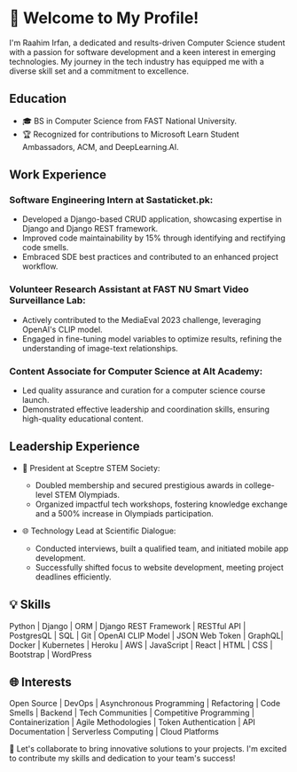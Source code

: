 # 🚀 Welcome to My Profile!

I'm Raahim Irfan, a dedicated and results-driven Computer Science student with a passion for software development and a keen interest in emerging technologies. My journey in the tech industry has equipped me with a diverse skill set and a commitment to excellence.

## Education
- 🎓 BS in Computer Science from FAST National University.
- 🏆 Recognized for contributions to Microsoft Learn Student Ambassadors, ACM, and DeepLearning.AI.

## Work Experience
### Software Engineering Intern at Sastaticket.pk:
- Developed a Django-based CRUD application, showcasing expertise in Django and Django REST framework.
- Improved code maintainability by 15% through identifying and rectifying code smells.
- Embraced SDE best practices and contributed to an enhanced project workflow.

### Volunteer Research Assistant at FAST NU Smart Video Surveillance Lab:
- Actively contributed to the MediaEval 2023 challenge, leveraging OpenAI's CLIP model.
- Engaged in fine-tuning model variables to optimize results, refining the understanding of image-text relationships.

### Content Associate for Computer Science at Alt Academy:
- Led quality assurance and curation for a computer science course launch.
- Demonstrated effective leadership and coordination skills, ensuring high-quality educational content.

## Leadership Experience
- 🌟 President at Sceptre STEM Society:
  - Doubled membership and secured prestigious awards in college-level STEM Olympiads.
  - Organized impactful tech workshops, fostering knowledge exchange and a 500% increase in Olympiads participation.

- 🌐 Technology Lead at Scientific Dialogue:
  - Conducted interviews, built a qualified team, and initiated mobile app development.
  - Successfully shifted focus to website development, meeting project deadlines efficiently.

## 💡 Skills
Python | Django | ORM | Django REST Framework | RESTful API | PostgresQL | SQL | Git | OpenAI CLIP Model | JSON Web Token | GraphQL| Docker | Kubernetes | Heroku | AWS | JavaScript | React | HTML | CSS | Bootstrap | WordPress

## 🌐 Interests
Open Source | DevOps | Asynchronous Programming | Refactoring | Code Smells | Backend | Tech Communities | Competitive Programming | Containerization | Agile Methodologies | Token Authentication | API Documentation | Serverless Computing | Cloud Platforms

🔗 Let's collaborate to bring innovative solutions to your projects. I'm excited to contribute my skills and dedication to your team's success!
